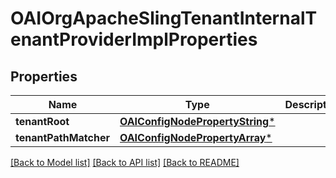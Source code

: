 # OAIOrgApacheSlingTenantInternalTenantProviderImplProperties

## Properties
Name | Type | Description | Notes
------------ | ------------- | ------------- | -------------
**tenantRoot** | [**OAIConfigNodePropertyString***](OAIConfigNodePropertyString.md) |  | [optional] 
**tenantPathMatcher** | [**OAIConfigNodePropertyArray***](OAIConfigNodePropertyArray.md) |  | [optional] 

[[Back to Model list]](../README.md#documentation-for-models) [[Back to API list]](../README.md#documentation-for-api-endpoints) [[Back to README]](../README.md)


